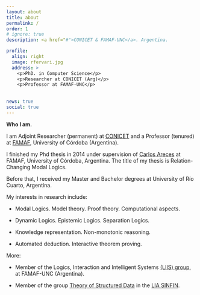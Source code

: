 ```yaml
---
layout: about
title: about
permalink: /
order: 1
# ignore: true
description: <a href="#">CONICET & FAMAF-UNC</a>. Argentina.

profile:
  align: right
  image: rfervari.jpg
  address: >
    <p>PhD. in Computer Science</p>
    <p>Researcher at CONICET (Arg)</p>
    <p>Professor at FAMAF-UNC</p>
  
    
news: true
social: true
---
```


**Who I am.**

I am Adjoint Researcher (permanent) at [CONICET](https://www.conicet.gov.ar) and a Professor (tenured) at [FAMAF](https://www.famaf.unc.edu.ar), University of Córdoba (Argentina).

I finished my Phd thesis in 2014 under supervision of [Carlos Areces](https://cs.famaf.unc.edu.ar/~careces) at FAMAF, University of Córdoba, Argentina. The title of my thesis is Relation-Changing Modal Logics.

Before that, I received my Master and Bachelor degrees at University of Río Cuarto, Argentina.

My interests in research include:

* Modal Logics. Model theory. Proof theory. Computational aspects.

* Dynamic Logics. Epistemic Logics. Separation Logics.

* Knowledge representation. Non-monotonic reasoning.

* Automated deduction. Interactive theorem proving.


More:

* Member of the Logics, Interaction and Intelligent Systems [(LIIS) group](https://liis.famaf.unc.edu.ar), at FAMAF-UNC (Argentina).

* Member of the group [Theory of Structured Data](https://sites.google.com/view/theoryofstructureddata-sinfin/) in the [LIA SINFIN](http://www.lia-sinfin.org/).